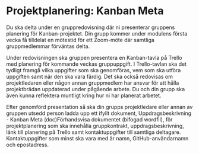 # Projektplanering: Kanban Meta

Du ska delta under en gruppredovisning där ni presenterar gruppens planering för Kanban-projektet. Din grupp kommer under modulens första vecka få tilldelat en mötestid för ett Zoom-möte där samtliga gruppmedlemmar förväntas delta.

Under redovisningen ska gruppen presentera en Kanban-tavla på Trello med planering för kommande veckas gruppuppgift. I Trello-tavlan ska det tydligt framgå vilka uppgifter som ska genomföras, vem som ska utföra uppgiften samt när den ska vara färdig. Det ska också redovisas om projektledaren eller någon annan gruppmedlem har ansvar för att hålla projektbrädan uppdaterad under pågående arbete. Du och din grupp ska även kunna reflektera muntligt kring hur ni har planerat arbetet.

Efter genomförd presentation så ska din grupps projektledare eller annan av gruppen utsedd person ladda upp ett ifyllt dokument, Uppdragsbeskrivning - Kanban Meta (doc)Förhandsvisa dokumentet (bifogad wordfil), för projektplanering som ska innehålla gruppkontrakt, uppdragsbeskrivning, länk till planering på Trello samt kontaktuppgifter till samtliga deltagare. Kontaktuppgifter som minst ska vara med är namn, GitHub-användarnamn och epostadress.
